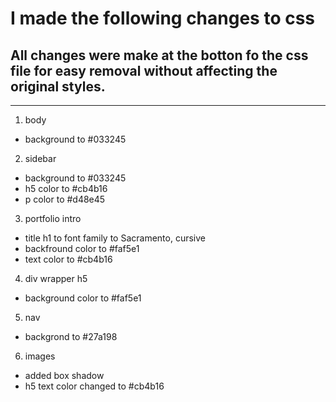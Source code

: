 # I made the following changes to css
## All changes were make at the botton fo the css file for easy removal without affecting the original styles.
-------------------------------------------------------------------------------------------------------------
1. body
- background to #033245
2. sidebar 
- background to #033245
- h5 color to #cb4b16
- p color to #d48e45
3. portfolio intro
- title h1 to font family to Sacramento, cursive
- backfround color to #faf5e1
- text color to #cb4b16
4. div wrapper h5 
  - background color to #faf5e1 
5. nav 
- backgrond to #27a198
6. images
- added box shadow 
- h5 text color changed to #cb4b16


